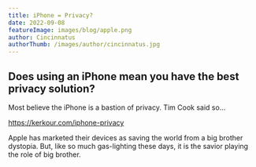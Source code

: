 ```yaml
---
title: iPhone = Privacy?
date: 2022-09-08
featureImage: images/blog/apple.png
author: Cincinnatus
authorThumb: /images/author/cincinnatus.jpg 
---
```


## Does using an iPhone mean you have the best privacy solution?

Most believe the iPhone is a bastion of privacy. Tim Cook said so...

https://kerkour.com/iphone-privacy

Apple has marketed their devices as saving the world from a big brother dystopia. But, like so much gas-lighting these days, it is the savior playing the role of big brother.